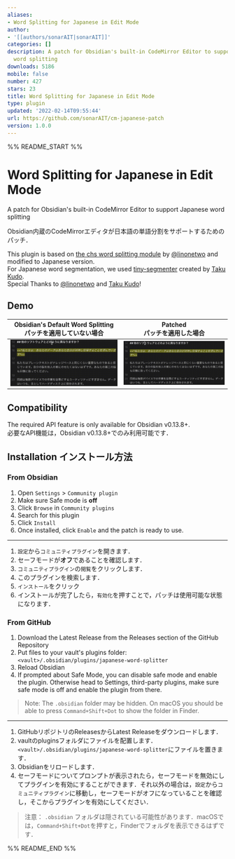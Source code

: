 ```yaml
---
aliases:
- Word Splitting for Japanese in Edit Mode
author:
- '[[authors/sonarAIT|sonarAIT]]'
categories: []
description: A patch for Obsidian's built-in CodeMirror Editor to support Japanese
  word splitting
downloads: 5186
mobile: false
number: 427
stars: 23
title: Word Splitting for Japanese in Edit Mode
type: plugin
updated: '2022-02-14T09:55:44'
url: https://github.com/sonarAIT/cm-japanese-patch
version: 1.0.0
---
```


%% README_START %%

# Word Splitting for Japanese in Edit Mode

A patch for Obsidian's built-in CodeMirror Editor to support Japanese word splitting

Obsidian内蔵のCodeMirrorエディタが日本語の単語分割をサポートするためのパッチ．

This plugin is based on [the chs word splitting module](https://github.com/linonetwo/segmentit) by [@linonetwo](https://github.com/linonetwo) and modified to Japanese version.  
For Japanese word segmentation, we used [tiny-segmenter](http://chasen.org/~taku/software/TinySegmenter/) created by [Taku Kudo](https://github.com/taku910).  
Special Thanks to [@linonetwo](https://github.com/linonetwo) and [Taku Kudo](https://github.com/taku910)!

## Demo

| Obsidian's Default Word Splitting<br>パッチを適用していない場合 | Patched<br>パッチを適用した場合 |
| ------------------ | ----------- |
| ![ob-default-splitting](https://github.com/sonarAIT/cm-japanese-patch/blob/main/img/off.gif)|![ob-patched-splitting](https://github.com/sonarAIT/cm-japanese-patch/blob/main/img/on.gif)|

## Compatibility

The required API feature is only available for Obsidian v0.13.8+.  
必要なAPI機能は，Obsidian v0.13.8+でのみ利用可能です．

## Installation インストール方法

### From Obsidian

1. Open `Settings` > `Community plugin`
2. Make sure Safe mode is **off**
3. Click `Browse` in  `Community plugins`
4. Search for this plugin
5. Click `Install`
6. Once installed, click `Enable` and the patch is ready to use.

***

1. `設定`から`コミュニティプラグイン`を開きます．
2. セーフモードが**オフ**であることを確認します．
3. `コミュニティプラグイン`の`閲覧`をクリックします．
4. このプラグインを検索します．
5. `インストール`をクリック
6. インストールが完了したら，`有効化`を押すことで，パッチは使用可能な状態になります．

### From GitHub

1. Download the Latest Release from the Releases section of the GitHub Repository
2. Put files to your vault's plugins folder: `<vault>/.obsidian/plugins/japanese-word-splitter`  
3. Reload Obsidian
4. If prompted about Safe Mode, you can disable safe mode and enable the plugin.
Otherwise head to Settings, third-party plugins, make sure safe mode is off and
enable the plugin from there.

> Note: The `.obsidian` folder may be hidden. On macOS you should be able to press `Command+Shift+Dot` to show the folder in Finder.

***

1. GitHubリポジトリのReleasesからLatest Releaseをダウンロードします．
2. vaultのpluginsフォルダにファイルを配置します．`<vault>/.obsidian/plugins/japanese-word-splitter`にファイルを置きます．
3. Obsidianをリロードします．
4. セーフモードについてプロンプトが表示されたら，セーフモードを無効にしてプラグインを有効にすることができます．それ以外の場合は，`設定`から`コミュニティプラグイン`に移動し，セーフモードがオフになっていることを確認し，そこからプラグインを有効にしてください．

> 注意： `.obsidian` フォルダは隠されている可能性があります．macOSでは，`Command+Shift+Dot`を押すと，Finderでフォルダを表示できるはずです．


%% README_END %%